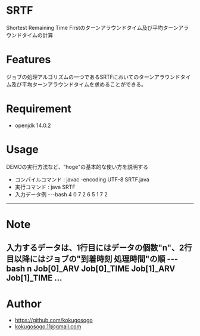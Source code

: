 # SRTF
Shortest Remaining Time Firstのターンアラウンドタイム及び平均ターンアラウンドタイムの計算

# Features

ジョブの処理アルゴリズムの一つであるSRTFにおいてのターンアラウンドタイム及び平均ターンアラウンドタイムを求めることができる。

# Requirement

* openjdk 14.0.2

# Usage

DEMOの実行方法など、"hoge"の基本的な使い方を説明する
* コンパイルコマンド : javac -encoding UTF-8 SRTF.java
* 実行コマンド : java SRTF
* 入力データ例
---bash
4
0 7
2 6
5 1
7 2
---

# Note

入力するデータは、1行目にはデータの個数"n"、2行目以降にはジョブの"到着時刻 処理時間"の順
---bash
n
Job[0]_ARV Job[0]_TIME
Job[1]_ARV Job[1]_TIME
...
---

# Author

* https://github.com/kokugosogo
* kokugosogo.11@gmail.com
